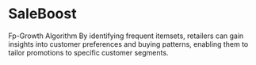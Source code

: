 # SaleBoost
Fp-Growth Algorithm By identifying frequent itemsets, retailers can gain insights into customer  preferences and buying patterns, enabling them to tailor promotions to specific customer  segments.

